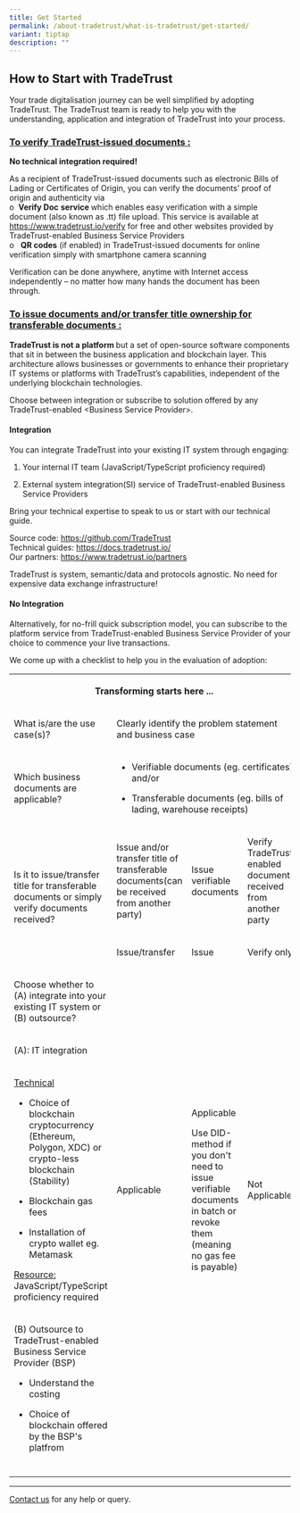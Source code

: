 ```yaml
---
title: Get Started
permalink: /about-tradetrust/what-is-tradetrust/get-started/
variant: tiptap
description: ""
---
```

<h2>How to Start with TradeTrust</h2>
<p>Your trade digitalisation journey can be well simplified by adopting TradeTrust.
The TradeTrust team is ready to help you with the understanding, application
and integration of TradeTrust into your process.</p>
<h3><u>To verify TradeTrust-issued documents :</u></h3>
<p><strong>No technical integration required!</strong>
</p>
<p>As a recipient of TradeTrust-issued documents such as electronic Bills
of Lading or Certificates of Origin, you can verify the documents’ proof
of origin and authenticity via
<br>o&nbsp;&nbsp;<strong>Verify Doc</strong>  <strong>service </strong>which
enables easy verification with a simple document (also known as .tt) file
upload. This service is available at <a href="https://www.tradetrust.io/verify" rel="noopener noreferrer nofollow" target="_blank">https://www.tradetrust.io/verify</a> for
free and other websites provided by TradeTrust-enabled Business Service
Providers
<br>o&nbsp;&nbsp; <strong>QR codes</strong> (if enabled) in TradeTrust-issued
documents for online verification simply with smartphone camera scanning</p>
<p>Verification can be done anywhere, anytime with Internet access independently
– no matter how many hands the document has been through.</p>
<p></p>
<h3><u>To issue documents and/or transfer title ownership for transferable documents :</u></h3>
<p><strong>TradeTrust is not a platform </strong>but a set of open-source
software components that sit in between the business application and blockchain
layer. This architecture allows businesses or governments to enhance their
proprietary IT systems or platforms with TradeTrust’s capabilities, independent
of the underlying blockchain technologies.</p>
<p>Choose between integration or subscribe to solution offered by any TradeTrust-enabled
&lt;Business Service Provider&gt;.</p>
<h4>Integration</h4>
<p>You can integrate TradeTrust into your existing IT system through engaging:</p>
<ol data-tight="true" class="tight">
<li>
<p>Your internal IT team (JavaScript/TypeScript proficiency required)</p>
</li>
<li>
<p>External system integration(SI) service of TradeTrust-enabled Business
Service Providers</p>
</li>
</ol>
<p>Bring your technical expertise to speak to us or start with our technical
guide.</p>
<p>Source code: <a href="https://github.com/TradeTrust" rel="noopener noreferrer nofollow" target="_blank">https://github.com/TradeTrust</a> 
<br>Technical guides: <a href="https://docs.tradetrust.io/" rel="noopener noreferrer nofollow" target="_blank">https://docs.tradetrust.io/</a> 
<br>Our partners: <a href="https://www.tradetrust.io/partners" rel="noopener noreferrer nofollow" target="_blank">https://www.tradetrust.io/partners</a>
</p>
<p>TradeTrust is system, semantic/data and protocols agnostic. No need for
expensive data exchange infrastructure!</p>
<h4>No Integration</h4>
<p>Alternatively, for no-frill quick subscription model, you can subscribe
to the platform service from TradeTrust-enabled Business Service Provider
of your choice to commence your live transactions.</p>
<p></p>
<p>We come up with a checklist to help you in the evaluation of adoption:</p>
<table style="minWidth: 100px">
<colgroup>
<col>
<col>
<col>
<col>
</colgroup>
<tbody>
<tr>
<th rowspan="1" colspan="4">
<p>Transforming starts here ...</p>
</th>
</tr>
<tr>
<td rowspan="1" colspan="1">
<p>What is/are the use case(s)?</p>
</td>
<td rowspan="1" colspan="3">
<p>Clearly identify the problem statement and business case</p>
</td>
</tr>
<tr>
<td rowspan="1" colspan="1">
<p>Which business documents are applicable?</p>
</td>
<td rowspan="1" colspan="3">
<ul data-tight="true" class="tight">
<li>
<p>Verifiable documents (eg. certificates) and/or</p>
</li>
<li>
<p>Transferable documents (eg. bills of lading, warehouse receipts)</p>
</li>
</ul>
</td>
</tr>
<tr>
<td rowspan="2" colspan="1">
<p>Is it to issue/transfer title for transferable documents or simply verify
documents received?</p>
</td>
<td rowspan="1" colspan="1">
<p>Issue and/or transfer title of transferable documents(can be received
from another party)</p>
</td>
<td rowspan="1" colspan="1">
<p>Issue verifiable documents</p>
</td>
<td rowspan="1" colspan="1">
<p>Verify TradeTrust enabled documents received from another party</p>
</td>
</tr>
<tr>
<td rowspan="1" colspan="1">
<p>Issue/transfer</p>
</td>
<td rowspan="1" colspan="1">
<p>Issue</p>
</td>
<td rowspan="1" colspan="1">
<p>Verify only</p>
</td>
</tr>
<tr>
<td rowspan="1" colspan="1">
<p>Choose whether to (A) integrate into your existing IT system or (B) outsource?</p>
</td>
<td rowspan="1" colspan="1">
<p></p>
</td>
<td rowspan="1" colspan="1">
<p></p>
</td>
<td rowspan="1" colspan="1">
<p></p>
</td>
</tr>
<tr>
<td rowspan="1" colspan="1">
<p>(A): IT integration</p>
</td>
<td rowspan="1" colspan="1">
<p></p>
</td>
<td rowspan="1" colspan="1">
<p></p>
</td>
<td rowspan="1" colspan="1">
<p></p>
</td>
</tr>
<tr>
<td rowspan="1" colspan="1">
<p><u>Technical</u>
</p>
<ul data-tight="true" class="tight">
<li>
<p>Choice of blockchain cryptocurrency (Ethereum, Polygon, XDC) or crypto-less
blockchain (Stability)</p>
</li>
<li>
<p>Blockchain gas fees</p>
</li>
<li>
<p>Installation of crypto wallet eg. Metamask</p>
<p></p>
</li>
</ul>
<p><u>Resource:</u> 
<br>JavaScript/TypeScript proficiency required</p>
</td>
<td rowspan="1" colspan="1">
<p>Applicable</p>
</td>
<td rowspan="1" colspan="1">
<p>Applicable</p>
<p></p>
<p>Use DID-method if you don't need to issue verifiable documents in batch
or revoke them (meaning no gas fee is payable)</p>
<p></p>
</td>
<td rowspan="1" colspan="1">
<p>Not Applicable</p>
</td>
</tr>
<tr>
<td rowspan="1" colspan="1">
<p>(B) Outsource to TradeTrust-enabled Business Service Provider (BSP)</p>
<ul data-tight="true" class="tight">
<li>
<p>Understand the costing</p>
</li>
<li>
<p>Choice of blockchain offered by the BSP's platfrom</p>
</li>
</ul>
</td>
<td rowspan="1" colspan="1">
<p></p>
</td>
<td rowspan="1" colspan="1">
<p></p>
</td>
<td rowspan="1" colspan="1">
<p></p>
</td>
</tr>
<tr>
<td rowspan="1" colspan="1">
<p></p>
</td>
<td rowspan="1" colspan="1">
<p></p>
</td>
<td rowspan="1" colspan="1">
<p></p>
</td>
<td rowspan="1" colspan="1">
<p></p>
</td>
</tr>
</tbody>
</table>
<p></p>
<hr>
<p></p>
<p><a href="https://form.gov.sg/635f32c5001b2d0011fff09b" rel="noopener noreferrer nofollow" target="_blank">Contact us</a> for
any help or query.</p>